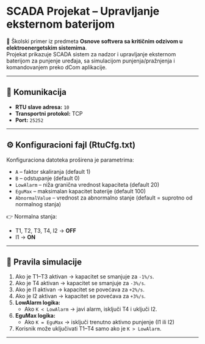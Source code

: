 # SCADA Projekat – Upravljanje eksternom baterijom

📘 Školski primer iz predmeta **Osnove softvera sa kritičnim odzivom u elektroenergetskim sistemima**.  
Projekat prikazuje SCADA sistem za nadzor i upravljanje eksternom baterijom za punjenje uređaja, sa simulacijom punjenja/pražnjenja i komandovanjem preko dCom aplikacije.

---

## 📡 Komunikacija
- **RTU slave adresa:** `10`  
- **Transportni protokol:** TCP  
- **Port:** `25252`

---

## ⚙️ Konfiguracioni fajl (RtuCfg.txt)

Konfiguraciona datoteka proširena je parametrima:

- `A` – faktor skaliranja (default 1)  
- `B` – odstupanje (default 0)  
- `LowAlarm` – niža granična vrednost kapaciteta (default 20)  
- `EguMax` – maksimalan kapacitet baterije (default 100)  
- `AbnormalValue` – vrednost za abnormalno stanje (default = suprotno od normalnog stanja)

👉 Normalna stanja:
- T1, T2, T3, T4, I2 → **OFF**
- I1 → **ON**

---

## 🔄 Pravila simulacije
1. Ako je T1–T3 aktivan → kapacitet se smanjuje za `-1%/s`.  
2. Ako je T4 aktivan → kapacitet se smanjuje za `-3%/s`.  
3. Ako je I1 aktivan → kapacitet se povećava za `+2%/s`.  
4. Ako je I2 aktivan → kapacitet se povećava za `+3%/s`.  
5. **LowAlarm logika:**  
   - Ako `K < LowAlarm` → javi alarm, isključi T4 i uključi I2.  
6. **EguMax logika:**  
   - Ako `K = EguMax` → isključi trenutno aktivno punjenje (I1 ili I2)  
7. Korisnik može uključivati T1–T4 samo ako je `K > LowAlarm`.

---
